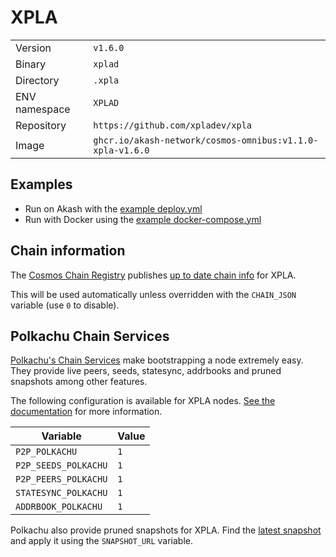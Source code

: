 # XPLA

| | |
|---|---|
|Version|`v1.6.0`|
|Binary|`xplad`|
|Directory|`.xpla`|
|ENV namespace|`XPLAD`|
|Repository|`https://github.com/xpladev/xpla`|
|Image|`ghcr.io/akash-network/cosmos-omnibus:v1.1.0-xpla-v1.6.0`|

## Examples

- Run on Akash with the [example deploy.yml](./deploy.yml)
- Run with Docker using the [example docker-compose.yml](./docker-compose.yml)

## Chain information

The [Cosmos Chain Registry](https://github.com/cosmos/chain-registry) publishes [up to date chain info](https://raw.githubusercontent.com/cosmos/chain-registry/master/xpla/chain.json) for XPLA.

This will be used automatically unless overridden with the `CHAIN_JSON` variable (use `0` to disable).

## Polkachu Chain Services

[Polkachu's Chain Services](https://www.polkachu.com/) make bootstrapping a node extremely easy. They provide live peers, seeds, statesync, addrbooks and pruned snapshots among other features.

The following configuration is available for XPLA nodes. [See the documentation](../README.md#polkachu-services) for more information.

|Variable|Value|
|---|---|
|`P2P_POLKACHU`|`1`|
|`P2P_SEEDS_POLKACHU`|`1`|
|`P2P_PEERS_POLKACHU`|`1`|
|`STATESYNC_POLKACHU`|`1`|
|`ADDRBOOK_POLKACHU`|`1`|

Polkachu also provide pruned snapshots for XPLA. Find the [latest snapshot](https://polkachu.com/tendermint_snapshots/akash) and apply it using the `SNAPSHOT_URL` variable.
